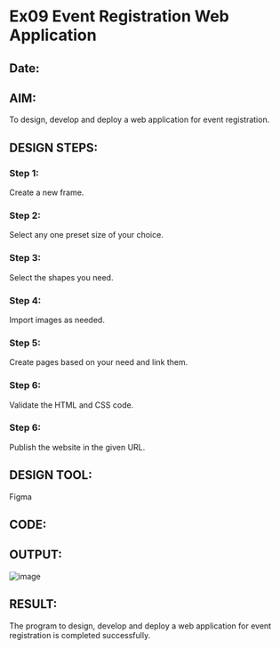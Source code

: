 # Ex09 Event Registration Web Application
## Date:

## AIM:
To design, develop and deploy a web application for event registration.

## DESIGN STEPS:

### Step 1:
Create a new frame.

### Step 2:
Select any one preset size of your choice.

### Step 3:
Select the shapes you need.

### Step 4:
Import images as needed.

### Step 5:
Create pages based on your need and link them.

### Step 6:

Validate the HTML and CSS code.

### Step 6:

Publish the website in the given URL.

## DESIGN TOOL:
Figma

## CODE:


## OUTPUT:
![image](https://github.com/Drcatassistant/Figma/assets/144364462/9384f90a-e1bd-496b-a168-49561dfe10b1)


## RESULT:
The program to design, develop and deploy a web application for event registration is completed successfully.

